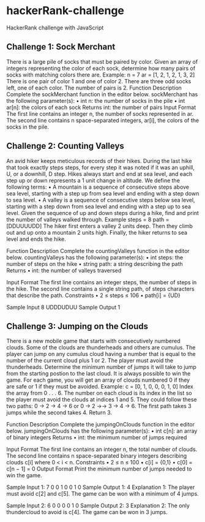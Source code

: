 # hackerRank-challenge
HackerRank challenge with JavaScript

## Challenge 1: Sock Merchant

There is a large pile of socks that must be paired by color. Given an array of integers representing the color of each sock, determine how many pairs of socks with matching colors there are.
Example: 
n = 7
ar = [1, 2, 1, 2, 1, 3, 2]
There is one pair of color 1 and one of color 2. There are three odd socks left, one of each color. The number of pairs is 2.
Function Description
Complete the sockMerchant function in the editor below.
sockMerchant has the following parameter(s):
• int n: the number of socks in the pile
• int ar[n]: the colors of each sock
Returns
int: the number of pairs
Input Format
The first line contains an integer n, the number of socks represented in ar.
The second line contains n space-separated integers, ar[i], the colors of the socks in the pile.

## Challenge 2: Counting Valleys

An avid hiker keeps meticulous records of their hikes. During the last hike that took exactly steps steps, for every step it was noted if it was an uphill, U, or a downhill, D step. Hikes always start and end at sea level, and each step up or down represents a 1 unit change in altitude. We define the following terms:
• A mountain is a sequence of consecutive steps above sea level, starting with a step up from sea level and ending with a step down to sea level.
• A valley is a sequence of consecutive steps below sea level, starting with a step down from sea level and ending with a step up to sea level.
Given the sequence of up and down steps during a hike, find and print the number of valleys walked through.
Example
steps = 8 path = [DDUUUUDD]
The hiker first enters a valley 2 units deep. Then they climb out and up onto a mountain 2 units high. Finally, the hiker returns to sea level and ends the hike.

Function Description
Complete the countingValleys function in the editor below.
countingValleys has the following parameter(s):
• int steps: the number of steps on the hike
• string path: a string describing the path
Returns
• int: the number of valleys traversed

Input Format
The first line contains an integer steps, the number of steps in the hike.
The second line contains a single string path, of steps characters that describe the path.
Constraints
• 2 ≤ steps ≤ 106
• path[i] = {UD}

Sample Input
8
UDDDUDUU
Sample Output
1

## Challenge 3: Jumping on the Clouds

There is a new mobile game that starts with consecutively numbered clouds. Some of the clouds are thunderheads and others are cumulus. The player can jump on any cumulus cloud having a number that is equal to the number of the current cloud plus 1 or 2. The player must avoid the thunderheads. Determine the minimum number of jumps it will take to jump from the starting postion to the last cloud. It is always possible to win the game.
For each game, you will get an array of clouds numbered 0 if they are safe or 1 if
they must be avoided.
Example: 
c = [0, 1, 0, 0, 0, 1, 0]
Index the array from 0 . . . 6. The number on each cloud is its index in the list so the player must avoid the clouds at indices 1 and 5. They could follow these two paths: 0 → 2 → 4 → 6 or 0 → 2 →→ 3 → 4 → 6. The first path takes 3 jumps while the second takes 4. Return 3.

Function Description
Complete the jumpingOnClouds function in the editor below.
jumpingOnClouds has the following parameter(s):
• int c[n]: an array of binary integers
Returns
• int: the minimum number of jumps required

Input Format
The first line contains an integer n, the total number of clouds. The second line contains n space-separated binary integers describing clouds c[i] where 0 < i < n.
Constraints
• 2 ≤ n ≤ 100
• c[i] = {0,1}
• c[0] = c[n − 1] = 0
Output Format
Print the minimum number of jumps needed to win the game.

Sample Input 1:
7
0 0 1 0 0 1 0
Sample Output 1:
4
Explanation 1:
The player must avoid c[2] and c[5]. The game can be won with a minimum of 4 jumps.

Sample Input 2:
6
0 0 0 0 1 0
Sample Output 2:
3
Explanation 2:
The only thundercloud to avoid is c[4]. The game can be won in 3 jumps.